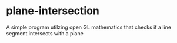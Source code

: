 # plane-intersection
A simple program utilzing open GL mathematics that checks if a line segment intersects with a plane
